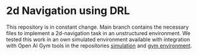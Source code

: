 # 2d Navigation using DRL
This repository is in constant change. Main branch contains the necessary files to implement a 2d-navigation task in an unstructured environment. We tested this work in an own simulated environment available with integration with Open AI Gym tools in the repositories [simulation](https://github.com/EmanuelSamir/simple-2d-robot-lidar) and [gym environment](https://github.com/EmanuelSamir/simple-2d-robot-lidar-env).


